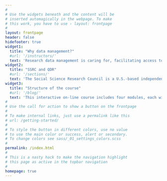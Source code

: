 ```yaml
---
#
# Use the widgets beneath and the content will be
# inserted automagically in the webpage. To make
# this work, you have to use › layout: frontpage
#
layout: frontpage
header: false
hidefooter: true
widget1:
  title: "Why data management?"
  #url: '/instructors/'
  text: 'Research data management is caring for, facilitating access to, preserving and adding value to research data throughout its lifecycle.  Data are valuable, and form the basis for your empirical claims. Better data management means better research, can help you address concerns about your data that reviewers of your research might raise, and makes your data more easily shareable.'
widget2:
  title: "SSRC and QDR"
  #url: '/sections/'
  text: 'The Social Science Research Council is a U.S.-based independent nonprofit organization dedicated to advancing research in the social sciences and related disciplines. The Qualitative Data Repository is an NSF-supported domain repository dedicated to curating, preserving and publishing the data underlying qualitative and multi-method research in the social sciences.'
widget3:
  title: "Structure of the course"
  #url: '/blog/'
  text: 'This interactive on-line course includes four modules, each with multiple lessons.  Together they constitute a complete course on managing qualitative data; each lesson is also designed to function as a stand-alone resource that can be completed individually.  Most lessons include associated readings, resources, exercises, and activities.'
#
# Use the call for action to show a button on the frontpage
# 
# To make internal links, just use a permalink like this
# url: /getting-started/
#
# To style the button in different colors, use no value
# to use the main color or success, alert or secondary.
# To change colors see sass/_01_settings_colors.scss
#
permalink: /index.html
#
# This is a nasty hack to make the navigation highlight
# this page as active in the topbar navigation
#
homepage: true
---
```


<!--<div>
	<h1>Name of this course</h1>
	<p>Course description</p>
</div>-->
